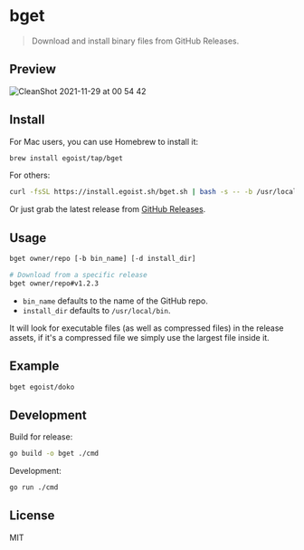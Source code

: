 # bget

> Download and install binary files from GitHub Releases.

## Preview

![CleanShot 2021-11-29 at 00 54 42](https://user-images.githubusercontent.com/8784712/143778020-25b8de62-5b90-4097-8f11-d8ef2db172db.gif)

## Install

For Mac users, you can use Homebrew to install it:

```bash
brew install egoist/tap/bget
```

For others:

```bash
curl -fsSL https://install.egoist.sh/bget.sh | bash -s -- -b /usr/local/bin
```

Or just grab the latest release from [GitHub Releases](https://github.com/egoist/bget/releases).

## Usage

```bash
bget owner/repo [-b bin_name] [-d install_dir]

# Download from a specific release
bget owner/repo#v1.2.3
```

- `bin_name` defaults to the name of the GitHub repo.
- `install_dir` defaults to `/usr/local/bin`.

It will look for executable files (as well as compressed files) in the release assets, if it's a compressed file we simply use the largest file inside it.

## Example

```bash
bget egoist/doko
```

## Development

Build for release:

```bash
go build -o bget ./cmd
```

Development:

```bash
go run ./cmd
```

## License

MIT
